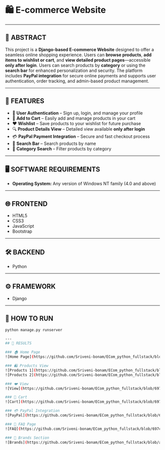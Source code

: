 # 🛍️ E-commerce Website

---

## 📄 ABSTRACT

This project is a **Django-based E-commerce Website** designed to offer a seamless online shopping experience. Users can **browse products**, **add items to wishlist or cart**, and **view detailed product pages**—accessible **only after login**. Users can search products by **category** or using the **search bar** for enhanced personalization and security. The platform includes **PayPal integration** for secure online payments and supports user authentication, order tracking, and admin-based product management.

---

## 🔑 FEATURES

- 🔐 **User Authentication** – Sign up, login, and manage your profile
- 🛒 **Add to Cart** – Easily add and manage products in your cart
- ❤️ **Wishlist** – Save products to your wishlist for future purchase
- 🔍 **Product Details View** – Detailed view available **only after login**
- 💳 **PayPal Payment Integration** – Secure and fast checkout process
- 🔎 **Search Bar** – Search products by name
- 🧩 **Category Search** – Filter products by category

---

## 🖥️ SOFTWARE REQUIREMENTS

- **Operating System:** Any version of Windows NT family (4.0 and above)

---

## 🌐 FRONTEND

- HTML5  
- CSS3  
- JavaScript  
- Bootstrap  

---

## 🛠️ BACKEND

- Python

---

## ⚙️ FRAMEWORK

- Django

---

## 🚀 HOW TO RUN

```bash
python manage.py runserver

---
## 📸 RESULTS

### 🏠 Home Page
![Home Page](https://github.com/Sriveni-bonam/ECom_python_fullstack/blob/697cb69bcdb0ebe62d6231e2ec7b8eabe1fa380b/Results/Home%20page.png)

### 🛍️ Products View
![Products 1](https://github.com/Sriveni-bonam/ECom_python_fullstack/blob/697cb69bcdb0ebe62d6231e2ec7b8eabe1fa380b/Results/Products1.png)
![Products 2](https://github.com/Sriveni-bonam/ECom_python_fullstack/blob/697cb69bcdb0ebe62d6231e2ec7b8eabe1fa380b/Results/Products2.png)

### ❤️ View
![View](https://github.com/Sriveni-bonam/ECom_python_fullstack/blob/697cb69bcdb0ebe62d6231e2ec7b8eabe1fa380b/Results/View.png)

### 🛒 Cart
![Cart](https://github.com/Sriveni-bonam/ECom_python_fullstack/blob/697cb69bcdb0ebe62d6231e2ec7b8eabe1fa380b/Results/Cart.png)

### 💳 PayPal Integration
![PayPal](https://github.com/Sriveni-bonam/ECom_python_fullstack/blob/697cb69bcdb0ebe62d6231e2ec7b8eabe1fa380b/Results/paypal.png)

### 🧾 FAQ Page
![FAQ](https://github.com/Sriveni-bonam/ECom_python_fullstack/blob/697cb69bcdb0ebe62d6231e2ec7b8eabe1fa380b/Results/FAQ.png)

### 🔰 Brands Section
![Brands](https://github.com/Sriveni-bonam/ECom_python_fullstack/blob/a3e975ec1ea02c5dec0cc204d37cb8c5559bd5eb/Results/Brands.png)
